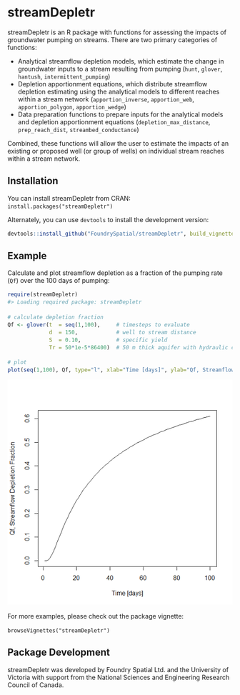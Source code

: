 
<!-- README.md is generated from README.Rmd. Please edit that file -->

# streamDepletr

streamDepletr is an R package with functions for assessing the impacts
of groundwater pumping on streams. There are two primary categories of
functions:

  - Analytical streamflow depletion models, which estimate the change in
    groundwater inputs to a stream resulting from pumping (`hunt`,
    `glover`, `hantush`, `intermittent_pumping`)
  - Depletion apportionment equations, which distribute streamflow
    depletion estimating using the analytical models to different
    reaches within a stream network (`apportion_inverse`,
    `apportion_web`, `apportion_polygon`, `apportion_wedge`)
  - Data preparation functions to prepare inputs for the analytical
    models and depletion apportionment equations
    (`depletion_max_distance`, `prep_reach_dist`,
    `streambed_conductance`)

Combined, these functions will allow the user to estimate the impacts of
an existing or proposed well (or group of wells) on individual stream
reaches within a stream network.

## Installation

You can install streamDepletr from CRAN:
`install.packages("streamDepletr")`

Alternately, you can use `devtools` to install the development version:

``` r
devtools::install_github("FoundrySpatial/streamDepletr", build_vignettes=T)
```

## Example

Calculate and plot streamflow depletion as a fraction of the pumping
rate (`Qf`) over the 100 days of pumping:

``` r
require(streamDepletr)
#> Loading required package: streamDepletr

# calculate depletion fraction
Qf <- glover(t  = seq(1,100),     # timesteps to evaluate
             d  = 150,            # well to stream distance
             S  = 0.10,           # specific yield
             Tr = 50*1e-5*86400)  # 50 m thick aquifer with hydraulic conductivity of 1e-5 m/s

# plot
plot(seq(1,100), Qf, type="l", xlab="Time [days]", ylab="Qf, Streamflow Depletion Fraction")
```

![](man/figures/README-SamplePlot-1.png)<!-- -->

For more examples, please check out the package vignette:

`browseVignettes("streamDepletr")`

## Package Development

streamDepletr was developed by Foundry Spatial Ltd. and the University
of Victoria with support from the National Sciences and Engineering
Research Council of Canada.
